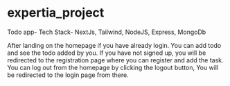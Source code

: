 # expertia_project
Todo app-
Tech Stack- NextJs, Tailwind, NodeJS, Express, MongoDb

After landing on the homepage if you have already login. You can add todo and see the todo added by you. If you have not signed up, you will be redirected to the registration page where you can register and add the task. You can log out from the homepage by clicking the logout button, You will be redirected to the login page from there. 

